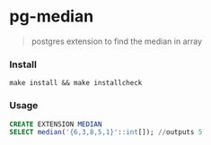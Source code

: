 # pg-median
> postgres extension to find the median in array


### Install
```
make install && make installcheck
```

### Usage
```sql
CREATE EXTENSION MEDIAN
SELECT median('{6,3,8,5,1}'::int[]); //outputs 5
```

